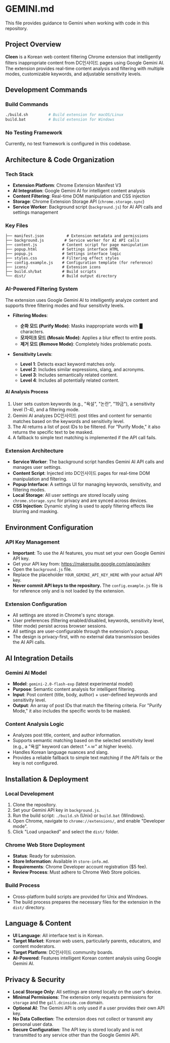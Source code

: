# GEMINI.md

This file provides guidance to Gemini when working with code in this repository.

## Project Overview

**Cleen** is a Korean web content filtering Chrome extension that intelligently filters inappropriate content from DC인사이드 pages using Google Gemini AI. The extension provides real-time content analysis and filtering with multiple modes, customizable keywords, and adjustable sensitivity levels.

## Development Commands

### Build Commands
```bash
./build.sh         # Build extension for macOS/Linux
build.bat          # Build extension for Windows
```

### No Testing Framework
Currently, no test framework is configured in this codebase.

## Architecture & Code Organization

### Tech Stack
- **Extension Platform**: Chrome Extension Manifest V3
- **AI Integration**: Google Gemini AI for intelligent content analysis
- **Content Filtering**: Real-time DOM manipulation and CSS injection
- **Storage**: Chrome Extension Storage API (`chrome.storage.sync`)
- **Service Worker**: Background script (`background.js`) for AI API calls and settings management

### Key Files
```
├── manifest.json          # Extension metadata and permissions
├── background.js         # Service worker for AI API calls
├── content.js           # Content script for page manipulation
├── popup.html           # Settings interface HTML
├── popup.js             # Settings interface logic
├── styles.css           # Filtering effect styles
├── config.example.js    # Configuration template (for reference)
├── icons/               # Extension icons
├── build.sh/bat         # Build scripts
└── dist/                # Build output directory
```

### AI-Powered Filtering System
The extension uses Google Gemini AI to intelligently analyze content and supports three filtering modes and four sensitivity levels.

- **Filtering Modes**:
  - **순화 모드 (Purify Mode)**: Masks inappropriate words with █ characters.
  - **모자이크 모드 (Mosaic Mode)**: Applies a blur effect to entire posts.
  - **제거 모드 (Remove Mode)**: Completely hides problematic posts.

- **Sensitivity Levels**:
  - **Level 1**: Detects exact keyword matches only.
  - **Level 2**: Includes similar expressions, slang, and acronyms.
  - **Level 3**: Includes semantically related content.
  - **Level 4**: Includes all potentially related content.

#### AI Analysis Process
1. User sets custom keywords (e.g., "욕설", "논란", "19금"), a sensitivity level (1-4), and a filtering mode.
2. Gemini AI analyzes DC인사이드 post titles and content for semantic matches based on the keywords and sensitivity level.
3. The AI returns a list of post IDs to be filtered. For "Purify Mode," it also returns the specific text to be masked.
4. A fallback to simple text matching is implemented if the API call fails.

### Extension Architecture
- **Service Worker**: The background script handles Gemini AI API calls and manages user settings.
- **Content Script**: Injected into DC인사이드 pages for real-time DOM manipulation and filtering.
- **Popup Interface**: A settings UI for managing keywords, sensitivity, and filtering modes.
- **Local Storage**: All user settings are stored locally using `chrome.storage.sync` for privacy and are synced across devices.
- **CSS Injection**: Dynamic styling is used to apply filtering effects like blurring and masking.

## Environment Configuration

### API Key Management
- **Important**: To use the AI features, you must set your own Google Gemini API key.
- Get your API key from: https://makersuite.google.com/app/apikey
- Open the `background.js` file.
- Replace the placeholder `YOUR_GEMINI_API_KEY_HERE` with your actual API key.
- **Never commit API keys to the repository.** The `config.example.js` file is for reference only and is not loaded by the extension.

### Extension Configuration
- All settings are stored in Chrome's sync storage.
- User preferences (filtering enabled/disabled, keywords, sensitivity level, filter mode) persist across browser sessions.
- All settings are user-configurable through the extension's popup.
- The design is privacy-first, with no external data transmission besides the AI API calls.

## AI Integration Details

### Gemini AI Model
- **Model**: `gemini-2.0-flash-exp` (latest experimental model)
- **Purpose**: Semantic content analysis for intelligent filtering.
- **Input**: Post content (title, body, author) + user-defined keywords and sensitivity level.
- **Output**: An array of post IDs that match the filtering criteria. For "Purify Mode," it also includes the specific words to be masked.

### Content Analysis Logic
- Analyzes post title, content, and author information.
- Supports semantic matching based on the selected sensitivity level (e.g., a "욕설" keyword can detect "ㅅㅂ" at higher levels).
- Handles Korean language nuances and slang.
- Provides a reliable fallback to simple text matching if the API fails or the key is not configured.

## Installation & Deployment

### Local Development
1. Clone the repository.
2. Set your Gemini API key in `background.js`.
3. Run the build script: `./build.sh` (Unix) or `build.bat` (Windows).
4. Open Chrome, navigate to `chrome://extensions/`, and enable "Developer mode".
5. Click "Load unpacked" and select the `dist/` folder.

### Chrome Web Store Deployment
- **Status**: Ready for submission.
- **Store Information**: Available in `store-info.md`.
- **Requirements**: Chrome Developer account registration ($5 fee).
- **Review Process**: Must adhere to Chrome Web Store policies.

### Build Process
- Cross-platform build scripts are provided for Unix and Windows.
- The build process prepares the necessary files for the extension in the `dist/` directory.

## Language & Content

- **UI Language**: All interface text is in Korean.
- **Target Market**: Korean web users, particularly parents, educators, and content moderators.
- **Target Platform**: DC인사이드 community boards.
- **AI-Powered**: Features intelligent Korean content analysis using Google Gemini AI.

## Privacy & Security

- **Local Storage Only**: All settings are stored locally on the user's device.
- **Minimal Permissions**: The extension only requests permissions for `storage` and the `gall.dcinside.com` domain.
- **Optional AI**: The Gemini API is only used if a user provides their own API key.
- **No Data Collection**: The extension does not collect or transmit any personal user data.
- **Secure Configuration**: The API key is stored locally and is not transmitted to any service other than the Google Gemini API.